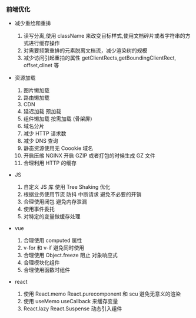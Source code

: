 ### 前端优化

- 减少重绘和重排

  1. 读写分离,使用 className 来改变目标样式,使用文档碎片或者字符串的方式进行缓存操作
  2. 对需要频繁重排的元素脱离文档流，减少渲染树的规模
  3. 减少访问引起重拍的属性 getClientRects,getBoundingClientRect, offset,clinet 等

- 资源加载

  1.  图片懒加载
  2.  路由懒加载
  3.  CDN
  4.  延迟加载 预加载
  5.  组件懒加载 按需加载 (骨架屏)
  6.  域名分片
  7.  减少 HTTP 请求数
  8.  减少 DNS 查询
  9.  静态资源使用无 Coookie 域名
  10. 开启压缩 NGINX 开启 GZIP 或者打包的时候生成 GZ 文件
  11. 合理利用 HTTP 的缓存

- JS

  1. 自定义 JS 库 使用 Tree Shaking 优化
  2. 根据业务使用节流 防抖 中断请求 避免不必要的开销
  3. 合理使用闭包 避免内存泄漏
  4. 使用事件委托
  5. 对特定的变量做缓存处理

- vue

  1. 合理使用 computed 属性
  2. v-for 和 v-if 避免同时使用
  3. 合理使用 Object.freeze 阻止 对象响应式
  4. 合理模块化组件
  5. 合理使用函数时组件

- react
  1. 使用 React.memo React.purecomponent 和 scu 避免无意义的渲染
  2. 使用 useMemo useCallback 来缓存变量
  3. React.lazy React.Suspense 动态引入组件
